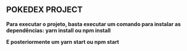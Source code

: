 ## POKEDEX PROJECT

**Para executar o projeto, basta executar um comando para instalar as dependências: yarn install ou npm install**

**E posteriormente um yarn start ou npm start**
